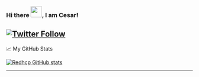 ### Hi there <img src="https://raw.githubusercontent.com/MartinHeinz/MartinHeinz/master/wave.gif" width="30px">, I am Cesar!
[![Twitter Follow](https://img.shields.io/twitter/url?style=social&url=https%3A%2F%2Ftwitter.com%2Fintent%2Ffollow%3Fscreen_name%3DTh3Ces4r)](https://img.shields.io/twitter/url?style=social&url=https%3A%2F%2Ftwitter.com%2Fintent%2Ffollow%3Fscreen_name%3DTh3Ces4r)
---

 &#x1f4c8; My GitHub Stats

 [![Redhcp GitHub stats](https://github-readme-stats.vercel.app/api?username=redhcp&theme=prussian)](https://github.com/anuraghazra/github-readme-stats)

---
